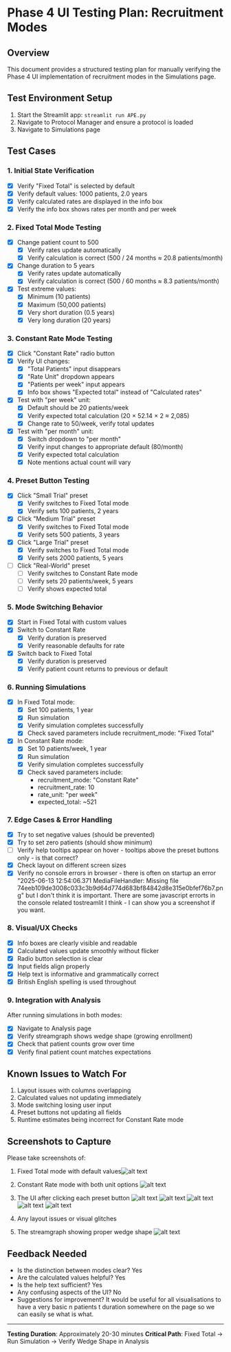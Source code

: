 # Phase 4 UI Testing Plan: Recruitment Modes

## Overview
This document provides a structured testing plan for manually verifying the Phase 4 UI implementation of recruitment modes in the Simulations page.

## Test Environment Setup
1. Start the Streamlit app: `streamlit run APE.py`
2. Navigate to Protocol Manager and ensure a protocol is loaded
3. Navigate to Simulations page

## Test Cases

### 1. Initial State Verification
- [x] Verify "Fixed Total" is selected by default
- [x] Verify default values: 1000 patients, 2.0 years
- [x] Verify calculated rates are displayed in the info box
- [x] Verify the info box shows rates per month and per week

### 2. Fixed Total Mode Testing
- [x] Change patient count to 500
  - [x] Verify rates update automatically
  - [x] Verify calculation is correct (500 / 24 months ≈ 20.8 patients/month)
- [x] Change duration to 5 years
  - [x] Verify rates update automatically
  - [x] Verify calculation is correct (500 / 60 months ≈ 8.3 patients/month)
- [x] Test extreme values:
  - [x] Minimum (10 patients)
  - [x] Maximum (50,000 patients)
  - [x] Very short duration (0.5 years)
  - [x] Very long duration (20 years)

### 3. Constant Rate Mode Testing
- [x] Click "Constant Rate" radio button
- [x] Verify UI changes:
  - [x] "Total Patients" input disappears
  - [x] "Rate Unit" dropdown appears
  - [x] "Patients per week" input appears
  - [x] Info box shows "Expected total" instead of "Calculated rates"
- [x] Test with "per week" unit:
  - [x] Default should be 20 patients/week
  - [x] Verify expected total calculation (20 × 52.14 × 2 ≈ 2,085)
  - [x] Change rate to 50/week, verify total updates
- [x] Test with "per month" unit:
  - [x] Switch dropdown to "per month"
  - [x] Verify input changes to appropriate default (80/month)
  - [x] Verify expected total calculation
  - [x] Note mentions actual count will vary

### 4. Preset Button Testing
- [x] Click "Small Trial" preset
  - [x] Verify switches to Fixed Total mode
  - [x] Verify sets 100 patients, 2 years
- [x] Click "Medium Trial" preset
  - [x] Verify switches to Fixed Total mode
  - [x] Verify sets 500 patients, 3 years
- [x] Click "Large Trial" preset
  - [x] Verify switches to Fixed Total mode
  - [x] Verify sets 2000 patients, 5 years
- [ ] Click "Real-World" preset
  - [ ] Verify switches to Constant Rate mode
  - [ ] Verify sets 20 patients/week, 5 years
  - [ ] Verify shows expected total

### 5. Mode Switching Behavior
- [x] Start in Fixed Total with custom values
- [x] Switch to Constant Rate
  - [x] Verify duration is preserved
  - [x] Verify reasonable defaults for rate
- [x] Switch back to Fixed Total
  - [x] Verify duration is preserved
  - [x] Verify patient count returns to previous or default

### 6. Running Simulations
- [x] In Fixed Total mode:
  - [x] Set 100 patients, 1 year
  - [x] Run simulation
  - [x] Verify simulation completes successfully
  - [x] Check saved parameters include recruitment_mode: "Fixed Total"
- [x] In Constant Rate mode:
  - [x] Set 10 patients/week, 1 year
  - [x] Run simulation
  - [x] Verify simulation completes successfully
  - [x] Check saved parameters include:
    - recruitment_mode: "Constant Rate"
    - recruitment_rate: 10
    - rate_unit: "per week"
    - expected_total: ~521

### 7. Edge Cases & Error Handling
- [x] Try to set negative values (should be prevented)
- [x] Try to set zero patients (should show minimum)
- [ ] Verify help tooltips appear on hover  - tooltips above the preset buttons only - is that correct?
- [x] Check layout on different screen sizes
- [x] Verify no console errors in browser - there is often on startup an error "2025-06-13 12:54:06.371 MediaFileHandler: Missing file 74eeb109de3008c033c3b9d64d774d683bf84842d8e315e0bfef76b7.png" but I don't think it is important. There are some javascript errorts in the console related tostreamlit I think - I can show you a screenshot if you want.

### 8. Visual/UX Checks
- [x] Info boxes are clearly visible and readable
- [x] Calculated values update smoothly without flicker
- [x] Radio button selection is clear
- [x] Input fields align properly
- [x] Help text is informative and grammatically correct
- [x] British English spelling is used throughout

### 9. Integration with Analysis
After running simulations in both modes:
- [x] Navigate to Analysis page
- [x] Verify streamgraph shows wedge shape (growing enrollment)
- [x] Check that patient counts grow over time
- [x] Verify final patient count matches expectations

## Known Issues to Watch For
1. Layout issues with columns overlapping
2. Calculated values not updating immediately
3. Mode switching losing user input
4. Preset buttons not updating all fields
5. Runtime estimates being incorrect for Constant Rate mode

## Screenshots to Capture
Please take screenshots of:
1. Fixed Total mode with default values![alt text](<Screenshot 2025-06-13 at 13.21.13.png>)

2. Constant Rate mode with both unit options ![alt text](<Screenshot 2025-06-13 at 13.23.12.png>)
3. The UI after clicking each preset button ![alt text](<Screenshot 2025-06-13 at 13.24.04.png>) ![alt text](<Screenshot 2025-06-13 at 13.23.54.png>) ![alt text](<Screenshot 2025-06-13 at 13.23.50.png>) ![alt text](<Screenshot 2025-06-13 at 13.23.43.png>) ![alt text](<Screenshot 2025-06-13 at 13.24.58.png>)
4. Any layout issues or visual glitches
5. The streamgraph showing proper wedge shape ![alt text](<Screenshot 2025-06-13 at 13.25.40.png>)

## Feedback Needed
- Is the distinction between modes clear? Yes
- Are the calculated values helpful? Yes
- Is the help text sufficient? Yes
- Any confusing aspects of the UI? No
- Suggestions for improvement? It would be useful for all visualisations to have a very basic n patients  t duration somewhere on the page so we can easily se what is what.

---

**Testing Duration**: Approximately 20-30 minutes
**Critical Path**: Fixed Total → Run Simulation → Verify Wedge Shape in Analysis